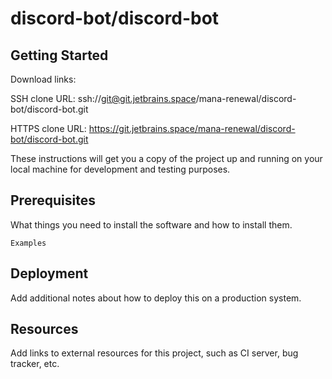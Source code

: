 # discord-bot/discord-bot



## Getting Started

Download links:

SSH clone URL: ssh://git@git.jetbrains.space/mana-renewal/discord-bot/discord-bot.git

HTTPS clone URL: https://git.jetbrains.space/mana-renewal/discord-bot/discord-bot.git



These instructions will get you a copy of the project up and running on your local machine for development and testing purposes.

## Prerequisites

What things you need to install the software and how to install them.

```
Examples
```

## Deployment

Add additional notes about how to deploy this on a production system.

## Resources

Add links to external resources for this project, such as CI server, bug tracker, etc.
